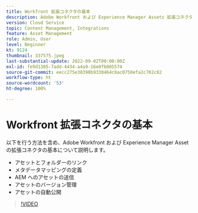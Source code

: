 ```yaml
---
title: Workfront 拡張コネクタの基本
description: Adobe Workfront および Experience Manager Assets 拡張コネクタの基本について説明します。
version: Cloud Service
topic: Content Management, Integrations
feature: Asset Management
role: Admin, User
level: Beginner
kt: 9124
thumbnail: 337575.jpeg
last-substantial-update: 2022-09-02T00:00:00Z
exl-id: fe9d1305-7add-4434-a4a9-16e0fb805574
source-git-commit: eecc275e38390b9330464c8ac0750efa2c702c82
workflow-type: ht
source-wordcount: '53'
ht-degree: 100%

---
```


# Workfront 拡張コネクタの基本

以下を行う方法を含め、Adobe Workfront および Experience Manager Asset の拡張コネクタの基本について説明します。

+ アセットとフォルダーのリンク
+ メタデータマッピングの定義
+ AEM へのアセットの送信
+ アセットのバージョン管理
+ アセットの自動公開

>[!VIDEO](https://video.tv.adobe.com/v/337575?quality=12&learn=on)
